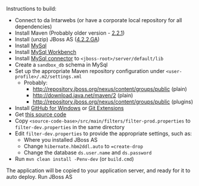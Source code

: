Instructions to build:

- Connect to da Intarwebs (or have a corporate local repository for all dependencies)
- Install Maven (Probably older version - [2.2.1](http://www.apache.org/dyn/closer.cgi?path=/maven/binaries/apache-maven-2.2.1-bin.zip))
- Install (unzip) JBoss AS ([4.2.2.GA](http://sourceforge.net/projects/jboss/files/JBoss/JBoss-4.2.2.GA/))
- Install [MySql](http://dev.mysql.com/downloads/)
- Install [MySql Workbench](http://dev.mysql.com/downloads/workbench/5.2.html)
- Install [MySql connector](http://dev.mysql.com/downloads/connector/j/) to `<jboss-root>/server/default/lib`
- Create a `sandbox_db` schema in MySql
- Set up the appropriate Maven repository configuration under `<user-profile>/.m2/settings.xml`
  - Probably:
     - http://repository.jboss.org/nexus/content/groups/public (plain)
     - http://download.java.net/maven/2 (plain)
     - http://repository.jboss.org/nexus/content/groups/public (plugins)
- Install [GitHub for Windows](http://windows.github.com/) or [Git Extensions](http://code.google.com/p/gitextensions/)
- Get [this source code](https://github.com/kavika13/seam-sandbox-2.0.1.GA)
- Copy `<source-code-base>/src/main/filters/filter-prod.properties` to `filter-dev.properties` in the same directory
- Edit `filter-dev.properties` to provide the appropriate settings, such as:
  - Where you installed JBoss AS
  - Change `hibernate.hbm2ddl.auto` to `=create-drop`
  - Change the database `ds.user.name` and `ds.password`
- Run `mvn clean install -Penv-dev` (or `build.cmd`)

The application will be copied to your application server, and ready for it to auto deploy.  Run JBoss AS
